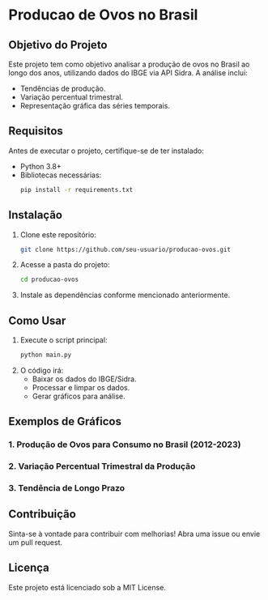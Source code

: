 # Producao de Ovos no Brasil

## Objetivo do Projeto

Este projeto tem como objetivo analisar a produção de ovos no Brasil ao longo dos anos, utilizando dados do IBGE via API Sidra. A análise inclui:

- Tendências de produção.
- Variação percentual trimestral.
- Representação gráfica das séries temporais.

## Requisitos

Antes de executar o projeto, certifique-se de ter instalado:

- Python 3.8+
- Bibliotecas necessárias:
  ```bash
  pip install -r requirements.txt
  ```

## Instalação

1. Clone este repositório:
   ```bash
   git clone https://github.com/seu-usuario/producao-ovos.git
   ```
2. Acesse a pasta do projeto:
   ```bash
   cd producao-ovos
   ```
3. Instale as dependências conforme mencionado anteriormente.

## Como Usar

1. Execute o script principal:
   ```bash
   python main.py
   ```
2. O código irá:
   - Baixar os dados do IBGE/Sidra.
   - Processar e limpar os dados.
   - Gerar gráficos para análise.

## Exemplos de Gráficos

### 1. Produção de Ovos para Consumo no Brasil (2012-2023)



### 2. Variação Percentual Trimestral da Produção



### 3. Tendência de Longo Prazo



## Contribuição

Sinta-se à vontade para contribuir com melhorias! Abra uma issue ou envie um pull request.

## Licença

Este projeto está licenciado sob a MIT License.

